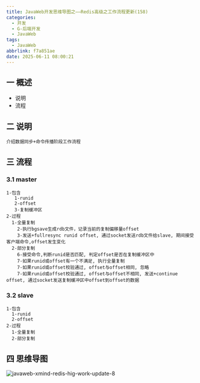 ```yaml
---
title: JavaWeb开发思维导图之——Redis高级之工作流程更新(158)
categories:
  - 开发
  - G-后端开发
  - JavaWeb
tags:
  - JavaWeb
abbrlink: f7a851ae
date: 2025-06-11 08:00:21
---
```

## 一 概述

* 说明
* 流程

<!--more-->

## 二 说明

```
介绍数据同步+命令传播阶段工作流程
```

## 三 流程

### 3.1 master

```
1-包含
   1-runid
   2-offset
   3-复制缓冲区
2-过程
  1-全量复制
    2-执行bgsave生成rdb文件，记录当前的复制偏移量offset
    3-发送+fullresync runid offset, 通过socket发送rdb文件给slave, 期间接受客户端命令,offset发生变化
  2-部分复制
    6-接受命令,判断runid是否匹配, 判定offset是否在复制缓冲区中
    7-如果runid或offset有一个不满足, 执行全量复制
    7-如果runid或offset校验通过, offset与offset相同, 忽略
    7-如果runid或offset校验通过, offset与offset不相同, 发送+continue offset, 通过socket发送复制缓冲区中offset到offset的数据
```

### 3.2 slave

```
1-包含
  1-runid
  2-offset
2-过程
  1-全量复制
  2-部分复制
```

## 四 思维导图

![javaweb-xmind-redis-hig-work-update-8][1]



[1]:https://cdn.jsdelivr.net/gh/PGzxc/CDN/blog-java/javaweb-xmind-redis-hig-work-update-8.png